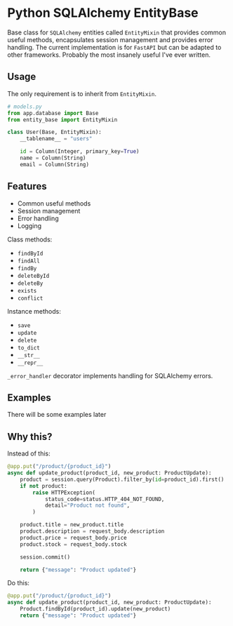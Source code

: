 # Python SQLAlchemy EntityBase

Base class for `SQLAlchemy` entities called `EntityMixin` that provides common useful methods, encapsulates session management and provides error handling. The current implementation is for `FastAPI` but can be adapted to other frameworks. Probably the most insanely useful I've ever written.

## Usage

The only requirement is to inherit from `EntityMixin`.

```python
# models.py
from app.database import Base
from entity_base import EntityMixin

class User(Base, EntityMixin):
    __tablename__ = "users"

    id = Column(Integer, primary_key=True)
    name = Column(String)
    email = Column(String)
```

## Features

- Common useful methods
- Session management
- Error handling
- Logging

Class methods:

- `findById`
- `findAll`
- `findBy`
- `deleteById`
- `deleteBy`
- `exists`
- `conflict`

Instance methods:

- `save`
- `update`
- `delete`
- `to_dict`
- `__str__`
- `__repr__`

`_error_handler` decorator implements handling for SQLAlchemy errors.

## Examples

There will be some examples later

## Why this?

Instead of this:

```python
@app.put("/product/{product_id}")
async def update_product(product_id, new_product: ProductUpdate):
    product = session.query(Product).filter_by(id=product_id).first()
    if not product:
        raise HTTPException(
            status_code=status.HTTP_404_NOT_FOUND,
            detail="Product not found",
        )

    product.title = new_product.title
    product.description = request_body.description
    product.price = request_body.price
    product.stock = request_body.stock

    session.commit()

    return {"message": "Product updated"}
```

Do this:

```python
@app.put("/product/{product_id}")
async def update_product(product_id, new_product: ProductUpdate):
    Product.findById(product_id).update(new_product)
    return {"message": "Product updated"}
```
